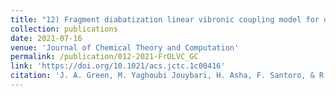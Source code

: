 ```yaml
---
title: "12) Fragment diabatization linear vibronic coupling model for quantum dynamics of multichromophoric systems: population of the charge-transfer state in the photoexcited guanine–cytosine pair"
collection: publications
date: 2021-07-16
venue: 'Journal of Chemical Theory and Computation'
permalink: /publication/012-2021-FrDLVC_GC
link: 'https://doi.org/10.1021/acs.jctc.1c00416'
citation: 'J. A. Green, M. Yaghoubi Jouybari, H. Asha, F. Santoro, & R. Improta, &quot;Fragment diabatization linear vibronic coupling model for quantum dynamics of multichromophoric systems: population of the charge-transfer state in the photoexcited guanine–cytosine pair&quot;, <i>J. Chem. Theory. Comput.</i>, 2021, <b>17</b>, 4660'
---
```

